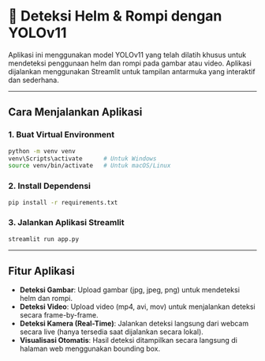 # 🦺 Deteksi Helm & Rompi dengan YOLOv11

Aplikasi ini menggunakan model YOLOv11 yang telah dilatih khusus untuk mendeteksi penggunaan helm dan rompi pada gambar atau video. Aplikasi dijalankan menggunakan Streamlit untuk tampilan antarmuka yang interaktif dan sederhana.

---

## Cara Menjalankan Aplikasi

### 1. Buat Virtual Environment

```bash
python -m venv venv
venv\Scripts\activate      # Untuk Windows
source venv/bin/activate   # Untuk macOS/Linux
````

### 2. Install Dependensi

```bash
pip install -r requirements.txt
```

### 3. Jalankan Aplikasi Streamlit

```bash
streamlit run app.py
```

---

## Fitur Aplikasi

* **Deteksi Gambar**: Upload gambar (jpg, jpeg, png) untuk mendeteksi helm dan rompi.
* **Deteksi Video**: Upload video (mp4, avi, mov) untuk menjalankan deteksi secara frame-by-frame.
* **Deteksi Kamera (Real-Time)**: Jalankan deteksi langsung dari webcam secara live (hanya tersedia saat dijalankan secara lokal).
* **Visualisasi Otomatis**: Hasil deteksi ditampilkan secara langsung di halaman web menggunakan bounding box.

```